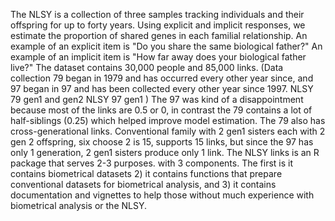 The NLSY is a collection of three samples tracking individuals and their offspring for up to forty years.  Using explicit and implicit responses, we estimate the proportion of shared genes in each familial relationship. An example of an explicit item is "Do you share the same biological father?" An example of an implicit item is "How far away does your biological father live?" The dataset contains 30,000 people and 85,000 links. (Data collection 79 began in 1979 and has occurred every other year since, and 97 began in 97 and has been collected every other year since 1997. NLSY 79 gen1 and gen2 NLSY 97 gen1 ) The 97 was kind of a disappointment because most of the links are 0.5 or 0, in contrast the 79 contains a lot of half-siblings (0.25) which helped improve model estimation.  The 79 also has cross-generational links.  Conventional family with 2 gen1 sisters each with 2 gen 2 offspring, six choose 2 is 15, supports 15 links, but since the 97 has only 1 generation, 2 gen1 sisters produce only 1 link.  The NLSY links is an R package that serves 2-3 purposes.  with 3 components.  The first is it contains biometrical datasets 2) it contains functions that prepare conventional datasets for biometrical analysis, and 3) it contains   documentation and vignettes to help those without much experience with biometrical analysis or the NLSY.
